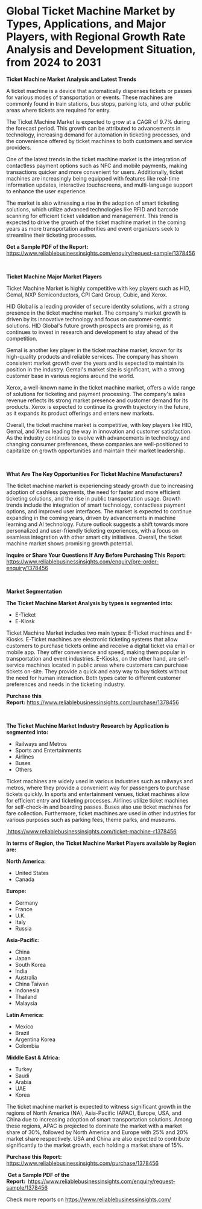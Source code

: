 <p><h1>Global Ticket Machine Market by Types, Applications, and Major Players, with Regional Growth Rate Analysis and Development Situation, from 2024 to 2031</h1></p><p><strong>Ticket Machine Market Analysis and Latest Trends</strong></p>
<p><p>A ticket machine is a device that automatically dispenses tickets or passes for various modes of transportation or events. These machines are commonly found in train stations, bus stops, parking lots, and other public areas where tickets are required for entry.</p><p>The Ticket Machine Market is expected to grow at a CAGR of 9.7% during the forecast period. This growth can be attributed to advancements in technology, increasing demand for automation in ticketing processes, and the convenience offered by ticket machines to both customers and service providers. </p><p>One of the latest trends in the ticket machine market is the integration of contactless payment options such as NFC and mobile payments, making transactions quicker and more convenient for users. Additionally, ticket machines are increasingly being equipped with features like real-time information updates, interactive touchscreens, and multi-language support to enhance the user experience.</p><p>The market is also witnessing a rise in the adoption of smart ticketing solutions, which utilize advanced technologies like RFID and barcode scanning for efficient ticket validation and management. This trend is expected to drive the growth of the ticket machine market in the coming years as more transportation authorities and event organizers seek to streamline their ticketing processes.</p></p>
<p><strong>Get a Sample PDF of the Report:&nbsp;</strong> <a href="https://www.reliablebusinessinsights.com/enquiry/request-sample/1378456">https://www.reliablebusinessinsights.com/enquiry/request-sample/1378456</a></p>
<p>&nbsp;</p>
<p><strong>Ticket Machine Major Market Players</strong></p>
<p><p>Ticket Machine Market is highly competitive with key players such as HID, Gemal, NXP Semiconductors, CPI Card Group, Cubic, and Xerox. </p><p>HID Global is a leading provider of secure identity solutions, with a strong presence in the ticket machine market. The company's market growth is driven by its innovative technology and focus on customer-centric solutions. HID Global's future growth prospects are promising, as it continues to invest in research and development to stay ahead of the competition.</p><p>Gemal is another key player in the ticket machine market, known for its high-quality products and reliable services. The company has shown consistent market growth over the years and is expected to maintain its position in the industry. Gemal's market size is significant, with a strong customer base in various regions around the world.</p><p>Xerox, a well-known name in the ticket machine market, offers a wide range of solutions for ticketing and payment processing. The company's sales revenue reflects its strong market presence and customer demand for its products. Xerox is expected to continue its growth trajectory in the future, as it expands its product offerings and enters new markets.</p><p>Overall, the ticket machine market is competitive, with key players like HID, Gemal, and Xerox leading the way in innovation and customer satisfaction. As the industry continues to evolve with advancements in technology and changing consumer preferences, these companies are well-positioned to capitalize on growth opportunities and maintain their market leadership.</p></p>
<p>&nbsp;</p>
<p><strong>What Are The Key Opportunities For Ticket Machine Manufacturers?</strong></p>
<p><p>The ticket machine market is experiencing steady growth due to increasing adoption of cashless payments, the need for faster and more efficient ticketing solutions, and the rise in public transportation usage. Growth trends include the integration of smart technology, contactless payment options, and improved user interfaces. The market is expected to continue expanding in the coming years, driven by advancements in machine learning and AI technology. Future outlook suggests a shift towards more personalized and user-friendly ticketing experiences, with a focus on seamless integration with other smart city initiatives. Overall, the ticket machine market shows promising growth potential.</p></p>
<p><strong>Inquire or Share Your Questions If Any Before Purchasing This Report:</strong> <a href="https://www.reliablebusinessinsights.com/enquiry/pre-order-enquiry/1378456">https://www.reliablebusinessinsights.com/enquiry/pre-order-enquiry/1378456</a></p>
<p>&nbsp;</p>
<p><strong>Market Segmentation</strong></p>
<p><strong>The Ticket Machine Market Analysis by types is segmented into:</strong></p>
<p><ul><li>E-Ticket</li><li>E-Kiosk</li></ul></p>
<p><p>Ticket Machine Market includes two main types: E-Ticket machines and E-Kiosks. E-Ticket machines are electronic ticketing systems that allow customers to purchase tickets online and receive a digital ticket via email or mobile app. They offer convenience and speed, making them popular in transportation and event industries. E-Kiosks, on the other hand, are self-service machines located in public areas where customers can purchase tickets on-site. They provide a quick and easy way to buy tickets without the need for human interaction. Both types cater to different customer preferences and needs in the ticketing industry.</p></p>
<p><strong>Purchase this Report:&nbsp;</strong><a href="https://www.reliablebusinessinsights.com/purchase/1378456">https://www.reliablebusinessinsights.com/purchase/1378456</a></p>
<p>&nbsp;</p>
<p><strong>The Ticket Machine Market Industry Research by Application is segmented into:</strong></p>
<p><ul><li>Railways and Metros</li><li>Sports and Entertainments</li><li>Airlines</li><li>Buses</li><li>Others</li></ul></p>
<p><p>Ticket machines are widely used in various industries such as railways and metros, where they provide a convenient way for passengers to purchase tickets quickly. In sports and entertainment venues, ticket machines allow for efficient entry and ticketing processes. Airlines utilize ticket machines for self-check-in and boarding passes. Buses also use ticket machines for fare collection. Furthermore, ticket machines are used in other industries for various purposes such as parking fees, theme parks, and museums.</p></p>
<p><a href="https://www.reliablebusinessinsights.com/ticket-machine-r1378456">&nbsp;https://www.reliablebusinessinsights.com/ticket-machine-r1378456</a></p>
<p><strong>In terms of Region, the Ticket Machine Market Players available by Region are:</strong></p>
<p>
    <p> <strong> North America: </strong>
        <ul>
            <li>United States</li>
            <li>Canada</li>
        </ul>
        </p> 
    <p> <strong> Europe: </strong>
        <ul>
            <li>Germany</li>
            <li>France</li>
            <li>U.K.</li>
            <li>Italy</li>
            <li>Russia</li>
        </ul>
        </p> 
    <p> <strong> Asia-Pacific: </strong>
        <ul>
            <li>China</li>
            <li>Japan</li>
            <li>South Korea</li>
            <li>India</li>
            <li>Australia</li>
            <li>China Taiwan</li>
            <li>Indonesia</li>
            <li>Thailand</li>
            <li>Malaysia</li>
        </ul>
        </p> 
    <p> <strong> Latin America: </strong>
        <ul>
            <li>Mexico</li>
            <li>Brazil</li>
            <li>Argentina Korea</li>
            <li>Colombia</li>
        </ul>
        </p> 
    <p> <strong> Middle East & Africa: </strong>
        <ul>
            <li>Turkey</li>
            <li>Saudi</li>
            <li>Arabia</li>
            <li>UAE</li>
            <li>Korea</li>
        </ul>
    </p>
    </p>
<p><p>The ticket machine market is expected to witness significant growth in the regions of North America (NA), Asia-Pacific (APAC), Europe, USA, and China due to increasing adoption of smart transportation solutions. Among these regions, APAC is projected to dominate the market with a market share of 30%, followed by North America and Europe with 25% and 20% market share respectively. USA and China are also expected to contribute significantly to the market growth, each holding a market share of 15%.</p></p>
<p><strong>Purchase this Report: </strong><a href="https://www.reliablebusinessinsights.com/purchase/1378456">https://www.reliablebusinessinsights.com/purchase/1378456</a></p>
<p>&nbsp;<strong>Get a Sample PDF of the Report:&nbsp;&nbsp;</strong><a href="https://www.reliablebusinessinsights.com/enquiry/request-sample/1378456">https://www.reliablebusinessinsights.com/enquiry/request-sample/1378456</a></p>
<p><strong></strong></p>
<p>Check more reports on <a href="https://www.reliablebusinessinsights.com/">https://www.reliablebusinessinsights.com/</a></p>